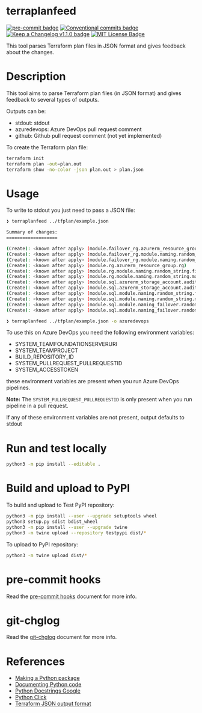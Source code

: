 # terraplanfeed

[![pre-commit badge][pre-commit-badge]][pre-commit] [![Conventional commits badge][conventional-commits-badge]][conventional-commits] [![Keep a Changelog v1.1.0 badge][keep-a-changelog-badge]][keep-a-changelog] [![MIT License Badge][license-badge]][license]

This tool parses Terraform plan files in JSON format and gives feedback about the changes.

# Description

This tool aims to parse Terraform plan files (in JSON format) and gives feedback to several types of outputs.

Outputs can be:
* stdout: stdout
* azuredevops: Azure DevOps pull request comment
* github: Github pull request comment (not yet implemented)

To create the Terraform plan file:

```bash
terraform init
terraform plan -out=plan.out
terraform show -no-color -json plan.out > plan.json
```

# Usage

To write to stdout you just need to pass a JSON file:

```bash
❯ terraplanfeed ../tfplan/example.json

Summary of changes:
===================

(Create): <known after apply> (module.failover_rg.azurerm_resource_group.rg)
(Create): <known after apply> (module.failover_rg.module.naming.random_string.first_letter)
(Create): <known after apply> (module.failover_rg.module.naming.random_string.main)
(Create): <known after apply> (module.rg.azurerm_resource_group.rg)
(Create): <known after apply> (module.rg.module.naming.random_string.first_letter)
(Create): <known after apply> (module.rg.module.naming.random_string.main)
(Create): <known after apply> (module.sql.azurerm_storage_account.audit1)
(Create): <known after apply> (module.sql.azurerm_storage_account.audit2[0])
(Create): <known after apply> (module.sql.module.naming.random_string.first_letter)
(Create): <known after apply> (module.sql.module.naming.random_string.main)
(Create): <known after apply> (module.sql.module.naming_failover.random_string.first_letter)
(Create): <known after apply> (module.sql.module.naming_failover.random_string.main)

```

```bash
❯ terraplanfeed ../tfplan/example.json -o azuredevops

```



To use this on Azure DevOps you need the following environment variables:
* SYSTEM_TEAMFOUNDATIONSERVERURI
* SYSTEM_TEAMPROJECT
* BUILD_REPOSITORY_ID
* SYSTEM_PULLREQUEST_PULLREQUESTID
* SYSTEM_ACCESSTOKEN

these environment variables are present when you run Azure DevOps pipelines.

**Note:** The `SYSTEM_PULLREQUEST_PULLREQUESTID` is only present when you run
pipeline in a pull request.

If any of these environment variables are not present, output defaults to stdout

# Run and test locally

```bash
python3 -m pip install --editable .
```

# Build and upload to PyPI

To build and upload to Test PyPI repository:

```bash
python3 -m pip install --user --upgrade setuptools wheel
python3 setup.py sdist bdist_wheel
python3 -m pip install --user --upgrade twine
python3 -m twine upload --repository testpypi dist/*
```

To upload to PyPI repository:

```bash
python3 -m twine upload dist/*
```

# pre-commit hooks

Read the [pre-commit hooks](docs/pre-commit-hooks.md) document for more info.

# git-chglog

Read the [git-chglog](docs/git-chlog.md) document for more info.

# References

* [Making a Python package](https://python-packaging-tutorial.readthedocs.io/en/latest/setup_py.html)
* [Documenting Python code](https://realpython.com/documenting-python-code/)
* [Python Docstrings Google](https://google.github.io/styleguide/pyguide.html)
* [Python Click](https://click.palletsprojects.com)
* [Terraform JSON output format](https://www.terraform.io/docs/internals/json-format.html)

[pre-commit]: https://github.com/pre-commit/pre-commit
[pre-commit-badge]: https://img.shields.io/badge/pre--commit-enabled-brightgreen?logo=pre-commit&logoColor=white
[conventional-commits-badge]: https://img.shields.io/badge/Conventional%20Commits-1.0.0-green.svg
[conventional-commits]: https://conventionalcommits.org
[keep-a-changelog-badge]: https://img.shields.io/badge/changelog-Keep%20a%20Changelog%20v1.1.0-%23E05735
[keep-a-changelog]: https://keepachangelog.com/en/1.0.0/
[license]: ./LICENSE
[license-badge]: https://img.shields.io/badge/license-MIT-green.svg
[changelog]: ./CHANGELOG.md
[changelog-badge]: https://img.shields.io/badge/changelog-Keep%20a%20Changelog%20v1.1.0-%23E05735
